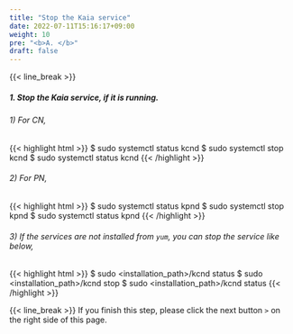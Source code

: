 ```yaml
---
title: "Stop the Kaia service"
date: 2022-07-11T15:16:17+09:00
weight: 10
pre: "<b>A. </b>"
draft: false
---
```


{{< line_break >}}
##### 1. Stop the Kaia service, if it is running.
###### 1) For CN,
{{< highlight html >}}
$ sudo systemctl status kcnd
$ sudo systemctl stop kcnd
$ sudo systemctl status kcnd
{{< /highlight >}}

###### 2) For PN,
{{< highlight html >}}
$ sudo systemctl status kpnd
$ sudo systemctl stop kpnd
$ sudo systemctl status kpnd
{{< /highlight >}}

###### 3) If the services are not installed from ```yum```, you can stop the service like below,
{{< highlight html >}}
$ sudo <installation_path>/kcnd status
$ sudo <installation_path>/kcnd stop
$ sudo <installation_path>/kcnd status
{{< /highlight >}}

{{< line_break >}}
If you finish this step, please click the next button ```>``` on the right side of this page.
